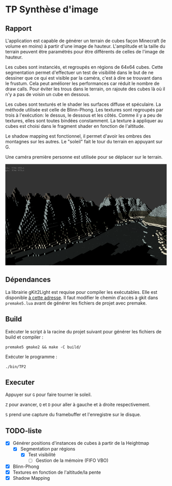 # TP Synthèse d'image
## Rapport
L'application est capable de générer un terrain de cubes façon Minecraft (le volume en moins)
à partir d'une image de hauteur. L'amplitude et la taille du terrain peuvent être paramétrés
pour être différents de celles de l'image de hauteur.

Les cubes sont instanciés, et regroupés en régions de 64x64 cubes. Cette segmentation permet
d'effectuer un test de visibilité dans le but de ne dessiner que ce qui est visible par la
caméra, c'est à dire se trouvant dans le frustum. Cela peut améliorer les performances car
réduit le nombre de draw calls. Pour éviter les trous dans le terrain, on rajoute des cubes
là où il n'y a pas de voisin un cube en dessous.

Les cubes sont texturés et le shader les surfaces diffuse et spéculaire. La méthode utilisée
est celle de Blinn-Phong. Les textures sont regroupés par trois à l'exécution: le dessus, le
dessous et les côtés. Comme il y a peu de textures, elles sont toutes bindées constamment.
La texture à appliquer au cubes est choisi dans le fragment shader en fonction de l'altitude.

Le shadow mapping est fonctionnel, il permet d'avoir les ombres des montagnes sur les autres.
Le "soleil" fait le tour du terrain en appuyant sur G.

Une caméra première personne est utilisée pour se déplacer sur le terrain.

![GitHub Logo](screencap.png)

## Dépendances
La librairie gKit2Light est requise pour compiler les exécutables. Elle est disponible [à cette adresse](https://forge.univ-lyon1.fr/Alexandre.Meyer/gkit2light).
Il faut modifier le chemin d'accès à gkit dans `premake5.lua` avant de générer les fichiers de projet avec premake.

## Build
Exécuter le script à la racine du projet suivant pour générer les fichiers de build et compiler :
```shell
premake5 gmake2 && make -C build/
```
Exécuter le programme :
```shell
./bin/TP2
```

## Executer
Appuyer sur `G` pour faire tourner le soleil.

`Z` pour avancer, `Q` et `D` pour aller à gauche et à droite respectivement.

`S` prend une capture du framebuffer et l'enregistre sur le disque.

## TODO-liste
- [x] Générer positions d'instances de cubes à partir de la Heightmap
  - [x] Segmentation par régions
    - [x] Test visibilité
      - [ ] Gestion de la mémoire (FIFO VBO)
- [x] Blinn-Phong
- [x] Textures en fonction de l'altitude/la pente
- [x] Shadow Mapping
